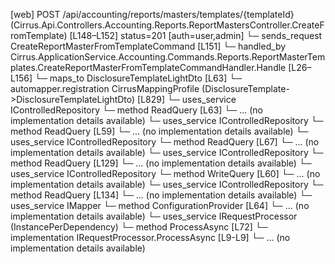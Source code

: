 [web] POST /api/accounting/reports/masters/templates/{templateId}  (Cirrus.Api.Controllers.Accounting.Reports.ReportMastersController.CreateFromTemplate)  [L148–L152] status=201 [auth=user,admin]
  └─ sends_request CreateReportMasterFromTemplateCommand [L151]
    └─ handled_by Cirrus.ApplicationService.Accounting.Commands.Reports.ReportMasterTemplates.CreateReportMasterFromTemplateCommandHandler.Handle [L26–L156]
      └─ maps_to DisclosureTemplateLightDto [L63]
        └─ automapper.registration CirrusMappingProfile (DisclosureTemplate->DisclosureTemplateLightDto) [L829]
      └─ uses_service IControlledRepository<DisclosureTemplate>
        └─ method ReadQuery [L63]
          └─ ... (no implementation details available)
      └─ uses_service IControlledRepository<MasterAccount>
        └─ method ReadQuery [L59]
          └─ ... (no implementation details available)
      └─ uses_service IControlledRepository<ReportMaster>
        └─ method ReadQuery [L67]
          └─ ... (no implementation details available)
      └─ uses_service IControlledRepository<ReportPageLayout>
        └─ method ReadQuery [L129]
          └─ ... (no implementation details available)
      └─ uses_service IControlledRepository<ReportPageType>
        └─ method WriteQuery [L60]
          └─ ... (no implementation details available)
      └─ uses_service IControlledRepository<StandardChart>
        └─ method ReadQuery [L134]
          └─ ... (no implementation details available)
      └─ uses_service IMapper
        └─ method ConfigurationProvider [L64]
          └─ ... (no implementation details available)
      └─ uses_service IRequestProcessor (InstancePerDependency)
        └─ method ProcessAsync [L72]
          └─ implementation IRequestProcessor.ProcessAsync [L9-L9]
          └─ ... (no implementation details available)


